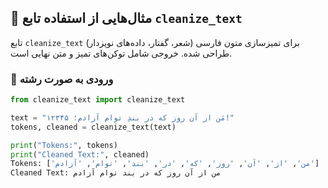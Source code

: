 ## 🧪 مثال‌هایی از استفاده تابع `cleanize_text`

تابع `cleanize_text` برای تمیزسازی متون فارسی (شعر، گفتار، داده‌های نویزدار) طراحی شده. خروجی شامل توکن‌های تمیز و متن نهایی است.

### 🔹 ورودی به صورت رشته

```python
from cleanize_text import cleanize_text

text = "مَن‌ از آن روز که در بندِ توام آزادم؛ ۱۲۳۴۵!"
tokens, cleaned = cleanize_text(text)

print("Tokens:", tokens)
print("Cleaned Text:", cleaned)
Tokens: ['من', 'از', 'آن', 'روز', 'که', 'در', 'بند', 'توام', 'آزادم']
Cleaned Text: من از آن روز که در بند توام آزادم

